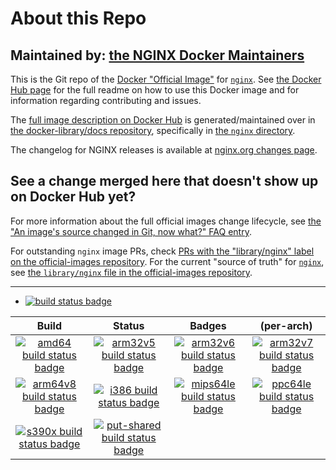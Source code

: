 # About this Repo

## Maintained by: [the NGINX Docker Maintainers](https://github.com/nginxinc/docker-nginx)

This is the Git repo of the [Docker "Official Image"](https://github.com/docker-library/official-images#what-are-official-images) for [`nginx`](https://hub.docker.com/_/nginx/). See [the Docker Hub page](https://hub.docker.com/_/nginx/) for the full readme on how to use this Docker image and for information regarding contributing and issues.

The [full image description on Docker Hub](https://hub.docker.com/_/nginx/) is generated/maintained over in [the docker-library/docs repository](https://github.com/docker-library/docs), specifically in [the `nginx` directory](https://github.com/docker-library/docs/tree/master/nginx).

The changelog for NGINX releases is available at [nginx.org changes page](https://nginx.org/en/CHANGES).

## See a change merged here that doesn't show up on Docker Hub yet?

For more information about the full official images change lifecycle, see [the "An image's source changed in Git, now what?" FAQ entry](https://github.com/docker-library/faq#an-images-source-changed-in-git-now-what).

For outstanding `nginx` image PRs, check [PRs with the "library/nginx" label on the official-images repository](https://github.com/docker-library/official-images/labels/library%2Fnginx). For the current "source of truth" for [`nginx`](https://hub.docker.com/_/nginx/), see [the `library/nginx` file in the official-images repository](https://github.com/docker-library/official-images/blob/master/library/nginx).

---

-	[![build status badge](https://img.shields.io/github/actions/workflow/status/nginxinc/docker-nginx/ci.yml?branch=master&label=GitHub%20CI)](https://github.com/nginxinc/docker-nginx/actions?query=workflow%3A%22GitHub+CI%22+branch%3Amaster)

| Build | Status | Badges | (per-arch) |
|:-:|:-:|:-:|:-:|
| [![amd64 build status badge](https://img.shields.io/jenkins/s/https/doi-janky.infosiftr.net/job/multiarch/job/amd64/job/nginx.svg?label=amd64)](https://doi-janky.infosiftr.net/job/multiarch/job/amd64/job/nginx/) | [![arm32v5 build status badge](https://img.shields.io/jenkins/s/https/doi-janky.infosiftr.net/job/multiarch/job/arm32v5/job/nginx.svg?label=arm32v5)](https://doi-janky.infosiftr.net/job/multiarch/job/arm32v5/job/nginx/) | [![arm32v6 build status badge](https://img.shields.io/jenkins/s/https/doi-janky.infosiftr.net/job/multiarch/job/arm32v6/job/nginx.svg?label=arm32v6)](https://doi-janky.infosiftr.net/job/multiarch/job/arm32v6/job/nginx/) | [![arm32v7 build status badge](https://img.shields.io/jenkins/s/https/doi-janky.infosiftr.net/job/multiarch/job/arm32v7/job/nginx.svg?label=arm32v7)](https://doi-janky.infosiftr.net/job/multiarch/job/arm32v7/job/nginx/) |
| [![arm64v8 build status badge](https://img.shields.io/jenkins/s/https/doi-janky.infosiftr.net/job/multiarch/job/arm64v8/job/nginx.svg?label=arm64v8)](https://doi-janky.infosiftr.net/job/multiarch/job/arm64v8/job/nginx/) | [![i386 build status badge](https://img.shields.io/jenkins/s/https/doi-janky.infosiftr.net/job/multiarch/job/i386/job/nginx.svg?label=i386)](https://doi-janky.infosiftr.net/job/multiarch/job/i386/job/nginx/) | [![mips64le build status badge](https://img.shields.io/jenkins/s/https/doi-janky.infosiftr.net/job/multiarch/job/mips64le/job/nginx.svg?label=mips64le)](https://doi-janky.infosiftr.net/job/multiarch/job/mips64le/job/nginx/) | [![ppc64le build status badge](https://img.shields.io/jenkins/s/https/doi-janky.infosiftr.net/job/multiarch/job/ppc64le/job/nginx.svg?label=ppc64le)](https://doi-janky.infosiftr.net/job/multiarch/job/ppc64le/job/nginx/) |
| [![s390x build status badge](https://img.shields.io/jenkins/s/https/doi-janky.infosiftr.net/job/multiarch/job/s390x/job/nginx.svg?label=s390x)](https://doi-janky.infosiftr.net/job/multiarch/job/s390x/job/nginx/) | [![put-shared build status badge](https://img.shields.io/jenkins/s/https/doi-janky.infosiftr.net/job/put-shared/job/light/job/nginx.svg?label=put-shared)](https://doi-janky.infosiftr.net/job/put-shared/job/light/job/nginx/) |
